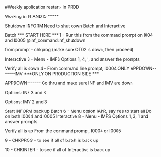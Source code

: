 #Weekly application restart- in PROD

Working in I4 AND I5 ***** 


Shutdown INFORM
Need to shut down Batch and Interactive

Batch *** START HERE ***
1 - Run this from the command prompt on I004 and I0005
@inf_command:inf_shutdown 

from prompt - chkprog (make sure OT02 is down, then proceed)

Interactive
3 - Menu - IMFS
Options 1, 4, 1, and answer the prompts

Verify all is down
4 - From command line prompt, I0004 ONLY 
APPDOWN-------IMV ***ONLY ON PRODUCTION SIDE ***

APPDOWN-------
Go thru and make sure INF and IMV are down

Options: INF  3 and 3

Options: IMV 2 and 3


Start INFORM back up
Batch
6 - Menu option IAPR, 
say Yes to start all
Do on both I0004 and I0005
Interactive
8 - Menu - IMFS 
Options 1, 3, 1 and answer prompts

Verify all is up
From the command prompt, I0004 or I0005

9 - CHKPROG - to see if all of batch is back up

10 - CHKINTER - to see if all of Interactive is back up

